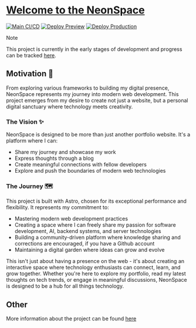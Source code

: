 # [Welcome to the NeonSpace](https://astro-neonspace.vercel.app/)

[![Main CI/CD](https://github.com/Neonsy/Astro-NeonSpace/actions/workflows/main-ci-cd.yml/badge.svg)](https://github.com/Neonsy/Astro-NeonSpace/actions/workflows/main-ci-cd.yml)
[![Deploy Preview](https://github.com/Neonsy/Astro-NeonSpace/actions/workflows/deploy-preview.yml/badge.svg?branch=Preview)](https://github.com/Neonsy/Astro-NeonSpace/actions/workflows/deploy-preview.yml)
[![Deploy Production](https://github.com/Neonsy/Astro-NeonSpace/actions/workflows/deploy-prod.yml/badge.svg)](https://github.com/Neonsy/Astro-NeonSpace/actions/workflows/deploy-prod.yml)

> [!NOTE]
> This project is currently in the early stages of development and progress can be tracked [here](https://github.com/Neonsy/Astro-NeonSpace/tree/Dev).

## Motivation 🎯

From exploring various frameworks to building my digital presence, NeonSpace represents my journey into modern web development.
This project emerges from my desire to create not just a website, but a personal digital sanctuary where technology meets creativity.

### The Vision ✨

NeonSpace is designed to be more than just another portfolio website. It's a platform where I can:
- Share my journey and showcase my work
- Express thoughts through a blog
- Create meaningful connections with fellow developers
- Explore and push the boundaries of modern web technologies

### The Journey 🗺️

This project is built with Astro, chosen for its exceptional performance and flexibility.
It represents my commitment to:
- Mastering modern web development practices
- Creating a space where I can freely share my passion for software development, AI, backend systems, and server technologies
- Building a community-driven platform where knowledge sharing and corrections are encouraged, if you have a Github account
- Maintaining a digital garden where ideas can grow and evolve

This isn't just about having a presence on the web - it's about creating an interactive space where technology enthusiasts can connect, learn, and grow together.
Whether you're here to explore my portfolio, read my latest thoughts on tech trends, or engage in meaningful discussions, NeonSpace is designed to be a hub for all things technology.

## Other

More information about the project can be found [here](/markdown)